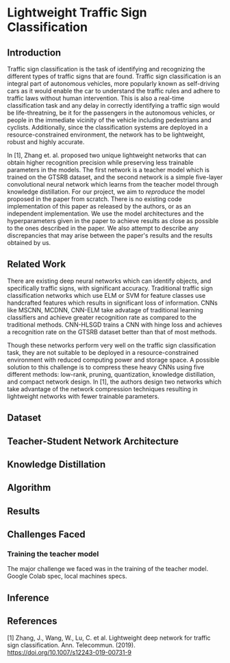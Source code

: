 # Lightweight Traffic Sign Classification

## Introduction

Traffic sign classification is the task of identifying and recognizing the different types of traffic signs that are found. Traffic sign classification is an integral part of autonomous vehicles, more popularly known as self-driving cars as it would enable the car to understand the traffic rules and adhere to traffic laws without human intervention. This is also a real-time classification task and any delay in correctly identifying a traffic sign would be life-threatning, be it for the passengers in the autonomous vehicles, or people in the immediate vicinity of the vehicle including pedestrians and cyclists. Additionally, since the classification systems are deployed in a resource-constrained environment, the network has to be lightweight, robust and highly accurate.  

In [1], Zhang et. al. proposed two unique lightweight networks that can obtain higher recognition precision while preserving less trainable parameters in the models. The first network is a teacher model which is trained on the GTSRB dataset, and the second network is a simple five-layer convolutional neural network which learns from the teacher model through knowledge distillation. For our project, we aim to *reproduce* the model proposed in the paper from scratch. There is no existing code implementation of this paper as released by the authors, or as an independent implementation. We use the model architectures and the hyperparameters given in the paper to achieve results as close as possible to the ones described in the paper. We also attempt to describe any discrepancies that may arise between the paper's results and the results obtained by us.

## Related Work

There are existing deep neural networks which can identify objects, and specifically traffic signs, with significant accuracy. Traditional traffic sign classification networks which use ELM or SVM for feature classes use handcrafted features which results in significant loss of information. CNNs like MSCNN, MCDNN, CNN-ELM take advatage of traditional learning classifiers and achieve greater recognition rate as compared to the traditional methods. CNN-HLSGD trains a CNN with hinge loss and achieves a recognition rate on the GTSRB dataset better than that of most methods.

Though these networks perform very well on the traffic sign classification task, they are not suitable to be deployed in a resource-constrained environment with reduced computing power and storage space. A possible solution to this challenge is to compress these heavy CNNs using five different methods: low-rank, pruning, quantization, knowledge distillation, and compact network design. In [1], the authors design two networks which take advantage of the network compression techniques resulting in lightweight networks with fewer trainable parameters.

## Dataset

## Teacher-Student Network Architecture

## Knowledge Distillation

## Algorithm

## Results

## Challenges Faced

### Training the teacher model
The major challenge we faced was in the training of the teacher model. Google Colab spec, local machines specs.

## Inference

## References
[1] Zhang, J., Wang, W., Lu, C. et al. Lightweight deep network for traffic sign classification. Ann. Telecommun. (2019). https://doi.org/10.1007/s12243-019-00731-9